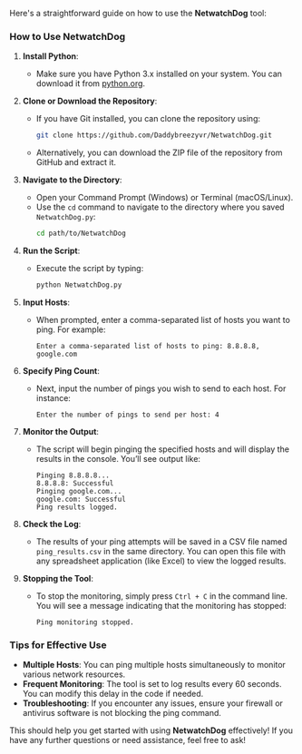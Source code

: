 Here's a straightforward guide on how to use the **NetwatchDog** tool:

### How to Use NetwatchDog

1. **Install Python**:
   - Make sure you have Python 3.x installed on your system. You can download it from [python.org](https://www.python.org/downloads/).

2. **Clone or Download the Repository**:
   - If you have Git installed, you can clone the repository using:
     ```bash
     git clone https://github.com/Daddybreezyvr/NetwatchDog.git
     ```
   - Alternatively, you can download the ZIP file of the repository from GitHub and extract it.

3. **Navigate to the Directory**:
   - Open your Command Prompt (Windows) or Terminal (macOS/Linux).
   - Use the `cd` command to navigate to the directory where you saved `NetwatchDog.py`:
     ```bash
     cd path/to/NetwatchDog
     ```

4. **Run the Script**:
   - Execute the script by typing:
     ```bash
     python NetwatchDog.py
     ```

5. **Input Hosts**:
   - When prompted, enter a comma-separated list of hosts you want to ping. For example:
     ```
     Enter a comma-separated list of hosts to ping: 8.8.8.8, google.com
     ```

6. **Specify Ping Count**:
   - Next, input the number of pings you wish to send to each host. For instance:
     ```
     Enter the number of pings to send per host: 4
     ```

7. **Monitor the Output**:
   - The script will begin pinging the specified hosts and will display the results in the console. You’ll see output like:
     ```
     Pinging 8.8.8.8...
     8.8.8.8: Successful
     Pinging google.com...
     google.com: Successful
     Ping results logged.
     ```

8. **Check the Log**:
   - The results of your ping attempts will be saved in a CSV file named `ping_results.csv` in the same directory. You can open this file with any spreadsheet application (like Excel) to view the logged results.

9. **Stopping the Tool**:
   - To stop the monitoring, simply press `Ctrl + C` in the command line. You will see a message indicating that the monitoring has stopped:
     ```
     Ping monitoring stopped.
     ```

### Tips for Effective Use

- **Multiple Hosts**: You can ping multiple hosts simultaneously to monitor various network resources.
- **Frequent Monitoring**: The tool is set to log results every 60 seconds. You can modify this delay in the code if needed.
- **Troubleshooting**: If you encounter any issues, ensure your firewall or antivirus software is not blocking the ping command.

This should help you get started with using **NetwatchDog** effectively! If you have any further questions or need assistance, feel free to ask!
